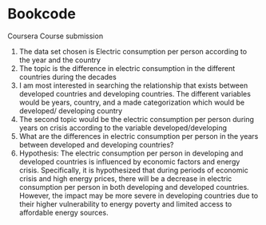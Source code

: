 # Bookcode
Coursera Course submission
1. The data set chosen is Electric consumption per person according to the year and the country
2. The topic is the difference in electric consumption in the different countries during the decades
3.  I am most interested in searching the relationship that exists between developed countries and developing countries.  The different variables would be  years, country, and a made categorization which would be developed/ developing country
4.  The second topic would be the electric consumption per person during years on crisis according to the variable developed/developing
5. What are the differences in electric consumption per person in the years between developed and developing countries?
6. Hypothesis: The electric consumption per person in developing and developed countries is influenced by economic factors and energy crisis. Specifically, it is hypothesized that during periods of economic crisis and high energy prices, there will be a decrease in electric consumption per person in both developing and developed countries. However, the impact may be more severe in developing countries due to their higher vulnerability to energy poverty and limited access to affordable energy sources.
